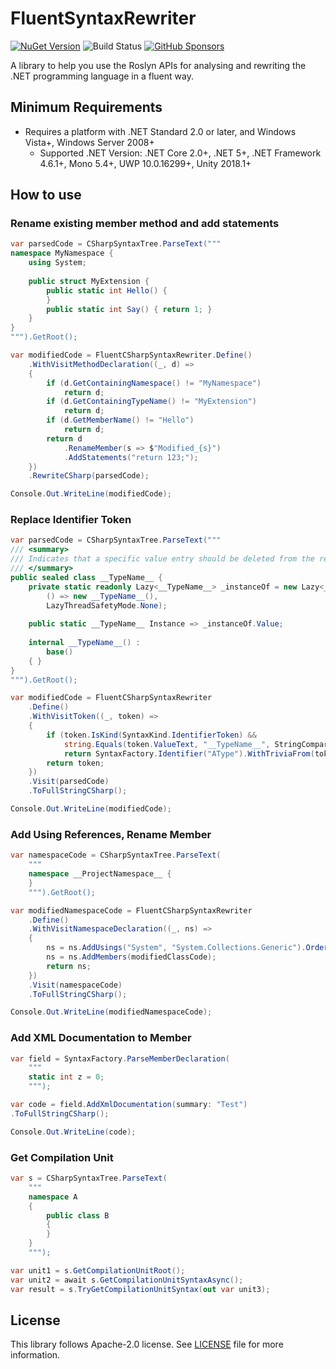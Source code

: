 # FluentSyntaxRewriter

[![NuGet Version](https://img.shields.io/nuget/v/FluentSyntaxRewriter)](https://www.nuget.org/packages/FluentSyntaxRewriter/) ![Build Status](https://github.com/rkttu/FluentSyntaxRewriter/actions/workflows/dotnet.yml/badge.svg) [![GitHub Sponsors](https://img.shields.io/github/sponsors/rkttu)](https://github.com/sponsors/rkttu/)

A library to help you use the Roslyn APIs for analysing and rewriting the .NET programming language in a fluent way.

## Minimum Requirements

- Requires a platform with .NET Standard 2.0 or later, and Windows Vista+, Windows Server 2008+
  - Supported .NET Version: .NET Core 2.0+, .NET 5+, .NET Framework 4.6.1+, Mono 5.4+, UWP 10.0.16299+, Unity 2018.1+

## How to use

### Rename existing member method and add statements

```csharp
var parsedCode = CSharpSyntaxTree.ParseText("""
namespace MyNamespace {
	using System;
	
	public struct MyExtension {
		public static int Hello() {
		}
		public static int Say() { return 1; }
	}
}
""").GetRoot();

var modifiedCode = FluentCSharpSyntaxRewriter.Define()
    .WithVisitMethodDeclaration((_, d) =>
    {
        if (d.GetContainingNamespace() != "MyNamespace")
            return d;
        if (d.GetContainingTypeName() != "MyExtension")
            return d;
        if (d.GetMemberName() != "Hello")
            return d;
        return d
            .RenameMember(s => $"Modified_{s}")
            .AddStatements("return 123;");
    })
    .RewriteCSharp(parsedCode);

Console.Out.WriteLine(modifiedCode);
```

### Replace Identifier Token

```csharp
var parsedCode = CSharpSyntaxTree.ParseText("""
/// <summary>
/// Indicates that a specific value entry should be deleted from the registry.
/// </summary>
public sealed class __TypeName__ {
	private static readonly Lazy<__TypeName__> _instanceOf = new Lazy<__TypeName__>(
		() => new __TypeName__(),
		LazyThreadSafetyMode.None);
	
	public static __TypeName__ Instance => _instanceOf.Value;
	
	internal __TypeName__() :
		base()
	{ }
}
""").GetRoot();

var modifiedCode = FluentCSharpSyntaxRewriter
	.Define()
	.WithVisitToken((_, token) =>
	{
		if (token.IsKind(SyntaxKind.IdentifierToken) &&
			string.Equals(token.ValueText, "__TypeName__", StringComparison.Ordinal))
			return SyntaxFactory.Identifier("AType").WithTriviaFrom(token);
		return token;
	})
	.Visit(parsedCode)
	.ToFullStringCSharp();

Console.Out.WriteLine(modifiedCode);
```

### Add Using References, Rename Member

```csharp
var namespaceCode = CSharpSyntaxTree.ParseText(
	"""
	namespace __ProjectNamespace__ {
	}
	""").GetRoot();

var modifiedNamespaceCode = FluentCSharpSyntaxRewriter
	.Define()
	.WithVisitNamespaceDeclaration((_, ns) =>
	{
	    ns = ns.AddUsings("System", "System.Collections.Generic").OrderUsings().DistinctUsings().RenameMember(_ => "TheProject");
	    ns = ns.AddMembers(modifiedClassCode);
	    return ns;
	})
	.Visit(namespaceCode)
	.ToFullStringCSharp();

Console.Out.WriteLine(modifiedNamespaceCode);
```

### Add XML Documentation to Member

```csharp
var field = SyntaxFactory.ParseMemberDeclaration(
	"""
	static int z = 0;
	""");

var code = field.AddXmlDocumentation(summary: "Test")
.ToFullStringCSharp();

Console.Out.WriteLine(code);
```

### Get Compilation Unit

```csharp
var s = CSharpSyntaxTree.ParseText(
	"""
	namespace A
	{
	    public class B
	    {
	    }
	}
	""");

var unit1 = s.GetCompilationUnitRoot();
var unit2 = await s.GetCompilationUnitSyntaxAsync();
var result = s.TryGetCompilationUnitSyntax(out var unit3);
```

## License

This library follows Apache-2.0 license. See [LICENSE](./LICENSE) file for more information.
